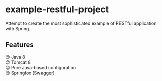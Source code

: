 # example-restful-project
Attempt to create the most sophisticated example of RESTful application with Spring.

## Features
:blush: Java 8  
:blush: Tomcat 8  
:blush: Pure Java-based configuration  
:blush: Springfox (Swagger)  